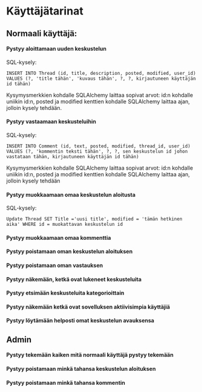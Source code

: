 # Käyttäjätarinat

## Normaali käyttäjä: 

#### Pystyy aloittamaan uuden keskustelun

SQL-kysely:

```INSERT INTO Thread (id, title, description, posted, modified, user_id) VALUES (?, 'title tähän', 'kuvaus tähän', ?, ?, kirjautuneen käyttäjän id tähän)```

Kysymysmerkkien kohdalle SQLAlchemy laittaa sopivat arvot: id:n kohdalle uniikin id:n, posted ja modified kenttien kohdalle SQLAlchemy laittaa ajan, jolloin kysely tehdään.



#### Pystyy vastaamaan keskusteluihin

SQL-kysely:

```INSERT INTO Comment (id, text, posted, modified, thread_id, user_id) VALUES (?, 'kommentin teksti tähän', ?, ?, sen keskustelun id johon vastataan tähän, kirjautuneen käyttäjän id tähän)``` 

Kysymysmerkkien kohdalle SQLAlchemy laittaa sopivat arvot: id:n kohdalle uniikin id:n, posted ja modified kenttien kohdalle SQLAlchemy laittaa ajan, jolloin kysely tehdään



#### Pystyy muokkaamaan omaa keskustelun aloitusta

SQL-kysely: 

```Update Thread SET Title ='uusi title', modified = 'tämän hetkinen aika' WHERE id = muokattavan keskustelun id```

#### Pystyy muokkaamaan omaa kommenttia
#### Pystyy poistamaan oman keskustelun aloituksen
#### Pystyy poistamaan oman vastauksen
#### Pystyy näkemään, ketkä ovat lukeneet keskusteluita
#### Pystyy etsimään keskusteluita kategorioittain
#### Pystyy näkemään ketkä ovat sovelluksen aktiivisimpia käyttäjiä
#### Pystyy löytämään helposti omat keskustelun avauksensa

## Admin
#### Pystyy tekemään kaiken mitä normaali käyttäjä pystyy tekemään
#### Pystyy poistamaan minkä tahansa keskustelun aloituksen
#### Pystyy poistamaan minkä tahansa kommentin

